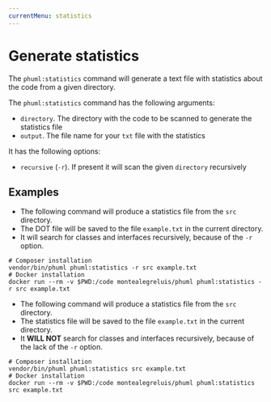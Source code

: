 ```yaml
---
currentMenu: statistics
---
```


# Generate statistics

The `phuml:statistics` command will generate a text file with statistics about the code from a given directory.

The `phuml:statistics` command has the following arguments:

* `directory`. The directory with the code to be scanned to generate the statistics file
* `output`. The file name for your `txt` file with the statistics

It has the following options:

* `recursive` (`-r`). If present it will scan the given `directory` recursively

## Examples

* The following command will produce a statistics file from the `src` directory.
* The DOT file will be saved to the file `example.txt` in the current directory.
* It will search for classes and interfaces recursively, because of the `-r` option.

```
# Composer installation
vendor/bin/phuml phuml:statistics -r src example.txt
# Docker installation
docker run --rm -v $PWD:/code montealegreluis/phuml phuml:statistics -r src example.txt
```

* The following command will produce a statistics file from the `src` directory.
* The statistics file will be saved to the file `example.txt` in the current directory.
* It **WILL NOT** search for classes and interfaces recursively, because of the lack of the `-r` option.

```
# Composer installation
vendor/bin/phuml phuml:statistics src example.txt
# Docker installation
docker run --rm -v $PWD:/code montealegreluis/phuml phuml:statistics src example.txt
```
